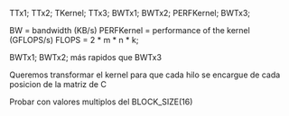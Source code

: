 TTx1; TTx2; TKernel; TTx3; BWTx1; BWTx2; PERFKernel; BWTx3;

BW = bandwidth (KB/s)
PERFKernel = performance of the kernel (GFLOPS/s)
FLOPS = 2 * m * n * k;

BWTx1; BWTx2; más rapidos que BWTx3

Queremos transformar el kernel para que cada hilo se encargue de cada posicion de la matriz de C

Probar con valores multiplos del BLOCK_SIZE(16)